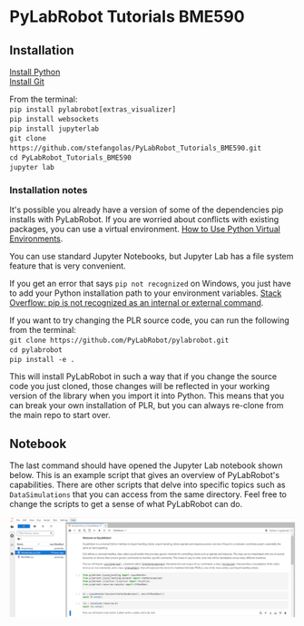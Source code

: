 # PyLabRobot Tutorials BME590

## Installation

[Install Python](https://www.python.org/downloads/release/python-3110/)</br>
[Install Git](https://git-scm.com/downloads)</br>


From the terminal:</br>
`pip install pylabrobot[extras_visualizer]`</br>
`pip install websockets`</br>
`pip install jupyterlab`</br>
`git clone https://github.com/stefangolas/PyLabRobot_Tutorials_BME590.git`</br>
`cd PyLabRobot_Tutorials_BME590`</br>
`jupyter lab`</br>

### Installation notes

It's possible you already have a version of some of the dependencies pip installs with PyLabRobot. If you are worried about conflicts with existing packages, you can use a virtual environment. [How to Use Python Virtual Environments](https://realpython.com/python-virtual-environments-a-primer/).

You can use standard Jupyter Notebooks, but Jupyter Lab has a file system feature that is very convenient.

If you get an error that says `pip not recognized` on Windows, you just have to add your Python installation path to your environment variables. [Stack Overflow: pip is not recognized as an internal or external command](https://stackoverflow.com/questions/23708898/pip-is-not-recognized-as-an-internal-or-external-command).

If you want to try changing the PLR source code, you can run the following from the terminal: </br>
`git clone https://github.com/PyLabRobot/pylabrobot.git` </br>
`cd pylabrobot`</br>
`pip install -e .`</br>

This will install PyLabRobot in such a way that if you change the source code you just cloned, those changes will be reflected in your working version of the library when you import it into Python. This means that you can break your own installation of PLR, but you can always re-clone from the main repo to start over.

## Notebook
 The last command should have opened the Jupyter Lab notebook shown below. This is an example script that gives an overview of PyLabRobot's capabilities.
 There are other scripts that delve into specific topics such as `DataSimulations` that you can access from the same directory. Feel free to change the scripts
 to get a sense of what PyLabRobot can do.

 ![image](screenshot.png)

